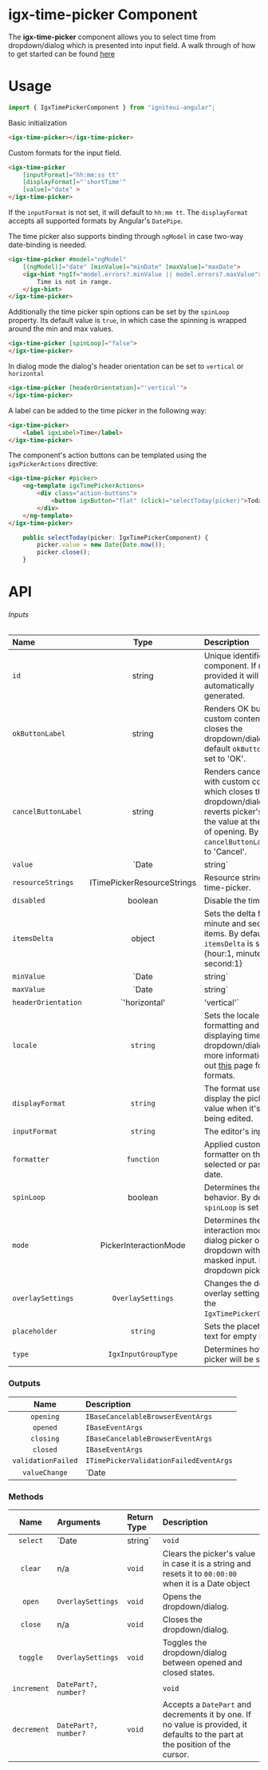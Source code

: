 # igx-time-picker Component

The **igx-time-picker** component allows you to select time from dropdown/dialog which is presented into input field.
A walk through of how to get started can be found [here](https://www.infragistics.com/products/ignite-ui-angular/angular/components/time_picker.html)

# Usage
```typescript
import { IgxTimePickerComponent } from "igniteui-angular";
```

Basic initialization
```html
<igx-time-picker></igx-time-picker>
```

Custom formats for the input field.
```html
<igx-time-picker
    [inputFormat]="hh:mm:ss tt"
    [displayFormat]="'shortTime'"
    [value]="date" >
</igx-time-picker>
```
If the `inputFormat` is not set, it will default to `hh:mm tt`. The `displayFormat` accepts all supported formats by Angular's `DatePipe`.

The time picker also supports binding through `ngModel` in case two-way date-binding is needed.
```html
<igx-time-picker #model="ngModel"
    [(ngModel)]="date" [minValue]="minDate" [maxValue]="maxDate">
    <igx-hint *ngIf="model.errors?.minValue || model.errors?.maxValue">
        Time is not in range.
    </igx-hint>
</igx-time-picker>
```

Additionally the time picker spin options can be set by the `spinLoop` property. Its default value is `true`, in which case the spinning is wrapped around the min and max values.
```html
<igx-time-picker [spinLoop]="false">
</igx-time-picker>
```

In dialog mode the dialog's header orientation can be set to `vertical` or `horizontal`
```html
<igx-time-picker [headerOrientation]="'vertical'">
</igx-time-picker>
```

A label can be added to the time picker in the following way:
````html
<igx-time-picker>
    <label igxLabel>Time</label>
</igx-time-picker>
````

The component's action buttons can be templated using the `igxPickerActions` directive:
```html
<igx-time-picker #picker>
    <ng-template igxTimePickerActions>
        <div class="action-buttons">
            <button igxButton="flat" (click)="selectToday(picker)">Today</button>
        </div>
    </ng-template>
</igx-time-picker>
```
```typescript
    public selectToday(picker: IgxTimePickerComponent) {
        picker.value = new Date(Date.now());
        picker.close();
    }
```

# API

###### Inputs
| Name   |      Type      |  Description |
|:----------|:-------------:|:------|
| `id` | string | Unique identifier of the component. If not provided it will be automatically generated.|
| `okButtonLabel` | string | Renders OK button with custom content, which closes the dropdown/dialog. By default `okButtonLabel` is set to 'OK'. |
| `cancelButtonLabel` | string | Renders cancel button with custom content, which closes the dropdown/dialog and reverts picker's value to the value at the moment of opening. By default `cancelButtonLabel` is set to 'Cancel'. |
| `value` | `Date | string` | Value of the time picker. |
|`resourceStrings`| ITimePickerResourceStrings | Resource strings of the time-picker. |
| `disabled` | boolean | Disable the time picker. |
| `itemsDelta`| object | Sets the delta for hour, minute and second items. By default `itemsDelta` is set to {hour:1, minute:1, second:1} |
| `minValue` | `Date | string` | The minimum value required for the picker to remain valid. |
| `maxValue` | `Date | string` | The maximum value required for the editor to remain valid. |
| `headerOrientation` | `'horizontal' | 'vertical'` | Determines whether the dialog's header renders in vertical or horizontal state. Applies only in dialog mode. |
| `locale` | `string` | Sets the locale used for formatting and displaying time in the dropdown/dialog. For more information check out [this](https://developer.mozilla.org/en-US/docs/Web/JavaScript/Reference/Global_Objects/Intl) page for valid formats. |
| `displayFormat` | `string` | The format used to display the picker's value when it's not being edited. |
| `inputFormat` | `string` | The editor's input mask. |
| `formatter` | `function` | Applied custom formatter on the selected or passed in date. |
| `spinLoop` | boolean | Determines the spin behavior. By default `spinLoop` is set to true. |
| `mode` | PickerInteractionMode | Determines the interaction mode - a dialog picker or a dropdown with editable masked input. Default is dropdown picker.|
| `overlaySettings` | `OverlaySettings` | Changes the default overlay settings used by the `IgxTimePickerComponent`.
| `placeholder` | `string` | Sets the placeholder text for empty input.
| `type` | `IgxInputGroupType` | Determines how the picker will be styled.

### Outputs
| Name | Description |
|:--:|:---|
| `opening`  | `IBaseCancelableBrowserEventArgs` | Fired when the dropdown/dialog has started opening, cancelable. |
| `opened`  | `IBaseEventArgs` | Fired after the dropdown/dialog has opened. |
| `closing`  | `IBaseCancelableBrowserEventArgs` | Fired when the dropdown/dialog has started closing, cancelable. |
| `closed`  | `IBaseEventArgs` | Fired after the dropdown/dialog has closed. |
| `validationFailed`  | `ITimePickerValidationFailedEventArgs` | Emitted when an invalid time string is entered or when the value is outside the min/max range. |
| `valueChange` | `Date | string` | Emitted when the picker's value changes. Allows two-way binding of `value`. |

### Methods
| Name   | Arguments | Return Type | Description |
|:----------:|:------|:------|:------|
| `select` | `Date | string` | `void` | Accepts a Date object or string and selects the corresponding time from the dropdown/dialog. |
| `clear` | n/a | `void` | Clears the picker's value in case it is a string and resets it to `00:00:00` when it is a Date object |
| `open` | `OverlaySettings` | `void` | Opens the dropdown/dialog. |
| `close` | n/a | `void` | Closes the dropdown/dialog. |
| `toggle` | `OverlaySettings` | `void` | Toggles the dropdown/dialog between opened and closed states. |
| `increment` | `DatePart?, number?` | | `void` | Accepts a `DatePart` and increments it by one. If no value is provided, it defaults to the part at the position of the cursor.
| `decrement` | `DatePart?, number?` | `void` | Accepts a `DatePart` and decrements it by one. If no value is provided, it defaults to the part at the position of the cursor.
